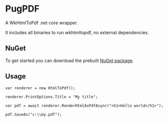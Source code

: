 # PugPDF
A WkHtmlToPdf .net core wrapper.

It includes all binaries to run wkhtmltopdf, no external dependencies.

## NuGet

To get started you can download the prebuilt [NuGet package](https://www.nuget.org/packages/PugPDF.Core/).

## Usage

```
var renderer = new HtmlToPdf();

renderer.PrintOptions.Title = "My title";

var pdf = await renderer.RenderHtmlAsPdfAsync("<h1>Hello world</h1>");

pdf.SaveAs("c:\\my.pdf");
```
